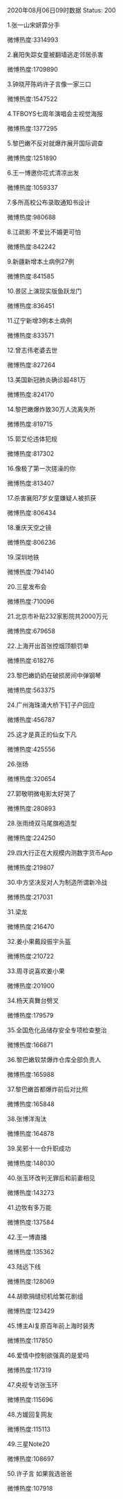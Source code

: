 2020年08月06日09时数据
Status: 200

1.张一山宋妍霏分手

微博热度:3314993

2.襄阳失踪女童被翻墙逃走邻居杀害

微博热度:1709890

3.钟晓芹陈屿许子言像一家三口

微博热度:1547522

4.TFBOYS七周年演唱会主视觉海报

微博热度:1377295

5.黎巴嫩不反对就爆炸展开国际调查

微博热度:1251890

6.王一博邀你花式清凉出发

微博热度:1059337

7.多所高校公布录取通知书设计

微博热度:980688

8.江疏影 不爱比不婚更可怕

微博热度:842242

9.新疆新增本土病例27例

微博热度:841585

10.景区上演现实版鱼跃龙门

微博热度:836451

11.辽宁新增3例本土病例

微博热度:833571

12.曾志伟老婆去世

微博热度:827264

13.美国新冠肺炎确诊超481万

微博热度:824170

14.黎巴嫩爆炸致30万人流离失所

微博热度:819715

15.郭艾伦违体犯规

微博热度:817302

16.像极了第一次搓澡的你

微博热度:813407

17.杀害襄阳7岁女童嫌疑人被抓获

微博热度:806434

18.重庆天空之镜

微博热度:806236

19.深圳地铁

微博热度:794140

20.三星发布会

微博热度:710096

21.北京市补贴232家影院共2000万元

微博热度:679658

22.上海开出首张控烟顶额罚单

微博热度:618276

23.黎巴嫩奶奶在破损房间中弹钢琴

微博热度:563375

24.广州海珠涌大桥下钉子户回应

微博热度:456787

25.这才是真正的仙女下凡

微博热度:425556

26.张旸

微博热度:320654

27.郭敬明微电影太好哭了

微博热度:280893

28.张雨绮双马尾旗袍造型

微博热度:224250

29.四大行正在大规模内测数字货币App

微博热度:219807

30.中方坚决反对人为制造所谓新冷战

微博热度:217031

31.梁龙

微博热度:216470

32.姜小果戴段振宇头盔

微博热度:210722

33.周寻说喜欢姜小果

微博热度:201900

34.杨天真舞台劈叉

微博热度:179579

35.全国危化品储存安全专项检查整治

微博热度:166871

36.黎巴嫩软禁爆炸仓库全部负责人

微博热度:165988

37.黎巴嫩首都爆炸前后对比照

微博热度:165848

38.张博洋淘汰

微博热度:164878

39.吴邪十一仓升职成功

微博热度:148030

40.张玉环改判无罪后和前妻相见

微博热度:143273

41.边牧有多万能

微博热度:137584

42.王一博直播

微博热度:135362

43.陆远下线

微博热度:128069

44.胡歌捐缝纫机给繁花剧组

微博热度:123429

45.博主AI复原百年前上海时装秀

微博热度:117850

46.爱情中控制欲强真的是爱吗

微博热度:117319

47.央视专访张玉环

微博热度:115696

48.方媛回复网友

微博热度:115113

49.三星Note20

微博热度:108697

50.许子言 如果我选爸爸

微博热度:107918

